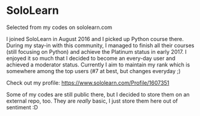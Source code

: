# SoloLearn
Selected from my codes on sololearn.com

I joined SoloLearn in August 2016 and I picked up Python course there. During my stay-in with this community, I managed to finish all their courses (still focusing on Python) and achieve the Platinum status in early 2017. I enjoyed it so much that I decided to become an every-day user and achieved a moderator status. Currently I aim to maintain my rank which is somewhere among the top users (#7 at best, but changes everyday ;)

Check out my profile:
https://www.sololearn.com/Profile/1607351

Some of my codes are still public there, but I decided to store them on an external repo, too. They are *really* basic, I just store them here out of sentiment :D
